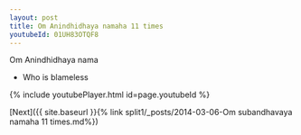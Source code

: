 ```yaml
---
layout: post
title: Om Anindhidhaya namaha 11 times
youtubeId: 01UH83OTQF8
---
```

 
 
Om Anindhidhaya nama 
 
 -  Who is blameless 
 
  
 
  
 
 
 
 
 
 


{% include youtubePlayer.html id=page.youtubeId %}
 
[Next]({{ site.baseurl }}{% link  split1/_posts/2014-03-06-Om subandhavaya namaha 11 times.md%})
 

